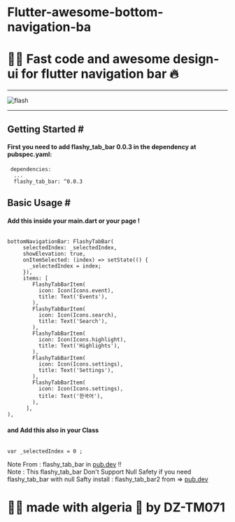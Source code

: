 # Flutter-awesome-bottom-navigation-ba
<h1>🐱‍👤 Fast code and awesome design-ui for flutter navigation bar 🔥</h1>
<hr>

<img src="https://raw.githubusercontent.com/leesnhyun/flashy_tab_bar/master/docs/animation.gif" alt="flash"  />

<hr>
<h2>Getting Started #</h2>
<h4>First you need to add flashy_tab_bar 0.0.3 in the dependency at pubspec.yaml:</h4>
<pre><code> dependencies:
  ...
  flashy_tab_bar: ^0.0.3 </code></pre>

<h2>Basic Usage #</h2>
<h4>Add this inside your main.dart or your page !</h4>
<pre><code>
bottomNavigationBar: FlashyTabBar(
     selectedIndex: _selectedIndex,
     showElevation: true,
     onItemSelected: (index) => setState(() {
       _selectedIndex = index;
     }),
     items: [
        FlashyTabBarItem(
          icon: Icon(Icons.event),
          title: Text('Events'),
        ),
        FlashyTabBarItem(
          icon: Icon(Icons.search),
          title: Text('Search'),
        ),
        FlashyTabBarItem(
          icon: Icon(Icons.highlight),
          title: Text('Highlights'),
        ),
        FlashyTabBarItem(
          icon: Icon(Icons.settings),
          title: Text('Settings'),
        ),
        FlashyTabBarItem(
          icon: Icon(Icons.settings),
          title: Text('한국어'),
        ),
      ],
),
</code></pre>

<h4>and Add this also in your Class </h4>
<pre><code>
var _selectedIndex = 0 ;
</code></pre>



Note From : flashy_tab_bar in <a href="https://pub.dev/packages/flashy_tab_bar">pub.dev</a> !! 
<br>
Note : This flashy_tab_bar Don't Support Null Safety if you need flashy_tab_bar with null Safty install :
flashy_tab_bar2 from => <a href="https://pub.dev/packages/flashy_tab_bar2">pub.dev</a>

<h1> 🐱‍👤 made with algeria 🖤 by DZ-TM071</h1>
